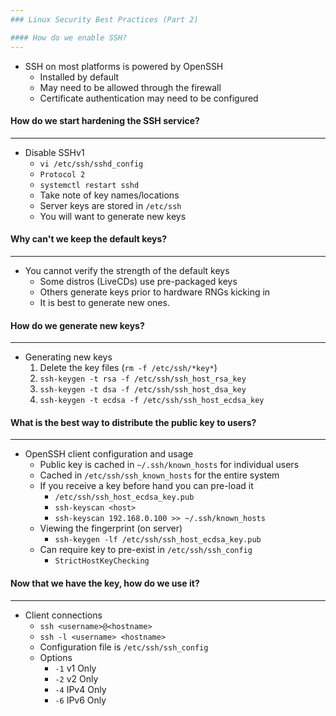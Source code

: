 ```yaml
---
### Linux Security Best Practices (Part 2)

#### How do we enable SSH?
---
```


- SSH on most platforms is powered by OpenSSH
  - Installed by default
  - May need to be allowed through the firewall
  - Certificate authentication may need to be configured

#### How do we start hardening the SSH service?

---

- Disable SSHv1
  - `vi /etc/ssh/sshd_config`
  - `Protocol 2`
  - `systemctl restart sshd`
  - Take note of key names/locations
  - Server keys are stored in `/etc/ssh`
  - You will want to generate new keys

#### Why can't we keep the default keys?

---

- You cannot verify the strength of the default keys
  - Some distros (LiveCDs) use pre-packaged keys
  - Others generate keys prior to hardware RNGs kicking in
  - It is best to generate new ones.

#### How do we generate new keys?

---

- Generating new keys
  1.  Delete the key files (`rm -f /etc/ssh/*key*`)
  2.  `ssh-keygen -t rsa -f /etc/ssh/ssh_host_rsa_key`
  3.  `ssh-keygen -t dsa -f /etc/ssh/ssh_host_dsa_key`
  4.  `ssh-keygen -t ecdsa -f /etc/ssh/ssh_host_ecdsa_key`

#### What is the best way to distribute the public key to users?

---

- OpenSSH client configuration and usage
  - Public key is cached in `~/.ssh/known_hosts` for individual users
  - Cached in `/etc/ssh/ssh_known_hosts` for the entire system
  - If you receive a key before hand you can pre-load it
    - `/etc/ssh/ssh_host_ecdsa_key.pub`
    - `ssh-keyscan <host>`
    - `ssh-keyscan 192.168.0.100 >> ~/.ssh/known_hosts`
  - Viewing the fingerprint (on server)
    - `ssh-keygen -lf /etc/ssh/ssh_host_ecdsa_key.pub`
  - Can require key to pre-exist in `/etc/ssh/ssh_config`
    - `StrictHostKeyChecking`

#### Now that we have the key, how do we use it?

---

- Client connections
  - `ssh <username>@<hostname>`
  - `ssh -l <username> <hostname>`
  - Configuration file is `/etc/ssh/ssh_config`
  - Options
    - `-1` v1 Only
    - `-2` v2 Only
    - `-4` IPv4 Only
    - `-6` IPv6 Only
